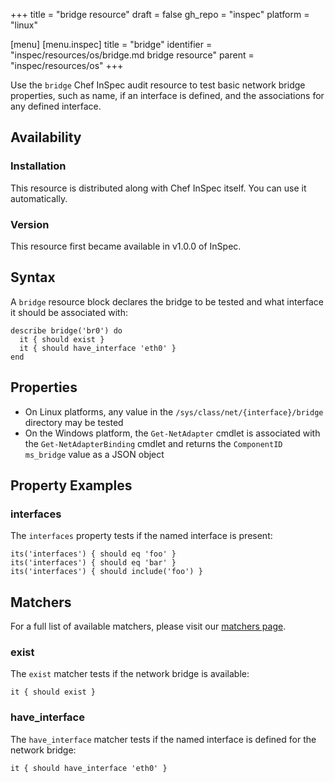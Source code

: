+++
title = "bridge resource"
draft = false
gh_repo = "inspec"
platform = "linux"

[menu]
  [menu.inspec]
    title = "bridge"
    identifier = "inspec/resources/os/bridge.md bridge resource"
    parent = "inspec/resources/os"
+++

Use the `bridge` Chef InSpec audit resource to test basic network bridge properties, such as name, if an interface is defined, and the associations for any defined interface.

## Availability

### Installation

This resource is distributed along with Chef InSpec itself. You can use it automatically.

### Version

This resource first became available in v1.0.0 of InSpec.

## Syntax

A `bridge` resource block declares the bridge to be tested and what interface it should be associated with:

    describe bridge('br0') do
      it { should exist }
      it { should have_interface 'eth0' }
    end

## Properties

- On Linux platforms, any value in the `/sys/class/net/{interface}/bridge` directory may be tested
- On the Windows platform, the `Get-NetAdapter` cmdlet is associated with the `Get-NetAdapterBinding` cmdlet and returns the `ComponentID ms_bridge` value as a JSON object

## Property Examples

### interfaces

The `interfaces` property tests if the named interface is present:

    its('interfaces') { should eq 'foo' }
    its('interfaces') { should eq 'bar' }
    its('interfaces') { should include('foo') }

## Matchers

For a full list of available matchers, please visit our [matchers page](/inspec/matchers/).

### exist

The `exist` matcher tests if the network bridge is available:

    it { should exist }

### have_interface

The `have_interface` matcher tests if the named interface is defined for the network bridge:

    it { should have_interface 'eth0' }
